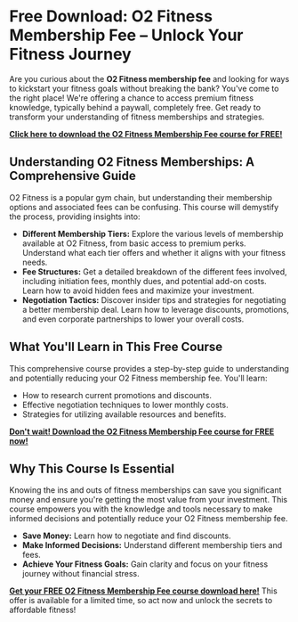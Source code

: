 # Free Download: O2 Fitness Membership Fee – Unlock Your Fitness Journey

Are you curious about the **O2 Fitness membership fee** and looking for ways to kickstart your fitness goals without breaking the bank? You've come to the right place! We're offering a chance to access premium fitness knowledge, typically behind a paywall, completely free. Get ready to transform your understanding of fitness memberships and strategies.

[**Click here to download the O2 Fitness Membership Fee course for FREE!**](https://udemywork.com/o2-fitness-membership-fee)

## Understanding O2 Fitness Memberships: A Comprehensive Guide

O2 Fitness is a popular gym chain, but understanding their membership options and associated fees can be confusing. This course will demystify the process, providing insights into:

*   **Different Membership Tiers:** Explore the various levels of membership available at O2 Fitness, from basic access to premium perks. Understand what each tier offers and whether it aligns with your fitness needs.
*   **Fee Structures:** Get a detailed breakdown of the different fees involved, including initiation fees, monthly dues, and potential add-on costs. Learn how to avoid hidden fees and maximize your investment.
*   **Negotiation Tactics:** Discover insider tips and strategies for negotiating a better membership deal. Learn how to leverage discounts, promotions, and even corporate partnerships to lower your overall costs.

## What You'll Learn in This Free Course

This comprehensive course provides a step-by-step guide to understanding and potentially reducing your O2 Fitness membership fee. You'll learn:

*   How to research current promotions and discounts.
*   Effective negotiation techniques to lower monthly costs.
*   Strategies for utilizing available resources and benefits.

[**Don't wait! Download the O2 Fitness Membership Fee course for FREE now!**](https://udemywork.com/o2-fitness-membership-fee)

## Why This Course Is Essential

Knowing the ins and outs of fitness memberships can save you significant money and ensure you're getting the most value from your investment. This course empowers you with the knowledge and tools necessary to make informed decisions and potentially reduce your O2 Fitness membership fee.

*   **Save Money:** Learn how to negotiate and find discounts.
*   **Make Informed Decisions:** Understand different membership tiers and fees.
*   **Achieve Your Fitness Goals:** Gain clarity and focus on your fitness journey without financial stress.

[**Get your FREE O2 Fitness Membership Fee course download here!**](https://udemywork.com/o2-fitness-membership-fee) This offer is available for a limited time, so act now and unlock the secrets to affordable fitness!
